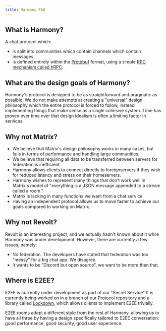 ```yaml
---
title: Harmony FAQ
---
```


## What is Harmony?

A chat protocol which:
- is split into communities which contain channels which contain messages
- is defined entirely within the [Protobuf](https://developers.google.com/protocol-buffers) format, using a simple [RPC mechanism called hRPC](https://github.com/harmony-development/hrpc).

## What are the design goals of Harmony?

Harmony's protocol is designed to be as straightforward and pragmatic as possible. We do not make attempts at creating a "universal" design philosophy which the entire protocol is forced to follow, instead implementing things that make sense as a single cohesive system. Time has proven over time over that design idealism is often a limiting factor in services. 

## Why not Matrix?

- We believe that Matrix's design philosophy works in many cases, but fails in terms of performance and handling large communities.
- We believe that requiring all data to be transferred between servers for federation is inefficient.
- Harmony allows clients to connect directly to foreignservers if they wish for reduced latency and stress on their homeservers.
- Harmony wishes to represent many things that don't work well in Matrix's model of "everything is a JSON message appended to a stream called a room."
- Matrix is lacking in many functions we want from a chat service
- Having an independent protocol allows us to move faster to achieve our goals compared to working on Matrix.

## Why not Revolt?

Revolt is an interesting project, and we actually hadn't known about it while Harmony was under development. However, there are currently a few issues, namely:

- No federation. The developers have stated that federation was too "messy" for a big chat app. We disagree.
- It wants to be "Discord but open source", we want to be more than that.

## Where is E2EE?

E2EE is currently under development as part of our "Secret Service"
It is currently being worked on in a branch of our [Protocol](https://github.com/harmony-development/protocol/tree/work/e2ee) repository and a library called [Lockdown](https://github.com/harmony-development/lockdown), which allows clients to implement E2EE trivially.

E2EE rooms adopt a different style from the rest of Harmony, allowing us to have all three by having a design specifically tailored to E2EE conversation: good performance, good security, good user experience.
